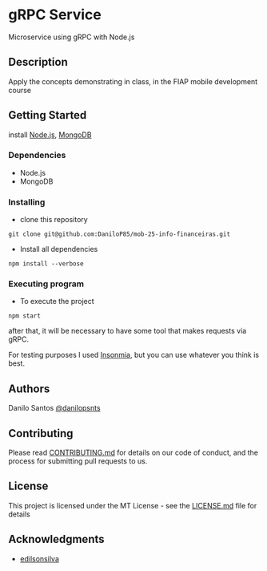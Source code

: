 # gRPC Service

Microservice using gRPC with Node.js

## Description

Apply the concepts demonstrating in class, in the FIAP mobile development course

## Getting Started
install [Node.js](https://nodejs.org/en/), [MongoDB](https://www.mongodb.com/pt-br)

### Dependencies

* Node.js
* MongoDB

### Installing

* clone this repository
```
git clone git@github.com:DaniloP85/mob-25-info-financeiras.git
```
* Install all dependencies
```
npm install --verbose
```

### Executing program

* To execute the project
```
npm start
```

after that, it will be necessary to have some tool that makes requests via gRPC.

For testing purposes I used [Insonmia](https://github.com/DaniloP85/mob-25-fiap), but you can use whatever you think is best.

## Authors

Danilo Santos
[@danilopsnts](https://www.linkedin.com/in/danilopsnts/)

## Contributing

Please read [CONTRIBUTING.md](CONTRIBUTING.md) for details on our code of conduct, and the process for submitting pull requests to us.
## License

This project is licensed under the MT License - see the [LICENSE.md](LICENSE.md) file for details

## Acknowledgments

* [edilsonsilva](https://github.com/edilsonsilva/exemplogrpc)